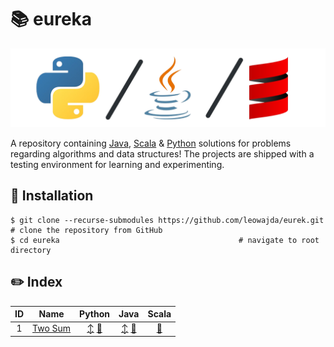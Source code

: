 # :books: eureka

![banner](banner.png "eureka")

A repository containing [Java](https://www.java.com/en/), [Scala](https://scala-lang.org/) & [Python](https://www.python.org/) solutions for problems regarding algorithms and data structures! 
The projects are shipped with a testing environment for learning and experimenting.

## :pushpin: Installation

```shell
$ git clone --recurse-submodules https://github.com/leowajda/eurek.git # clone the repository from GitHub
$ cd eureka                                        # navigate to root directory 
```

## :pencil2: Index

| ID  |                       Name                        |                                                                                                          Python                                                                                                           |                                                                                                                      Java                                                                                                                      |                                                              Scala                                                              |
|:---:|:-------------------------------------------------:|:-------------------------------------------------------------------------------------------------------------------------------------------------------------------------------------------------------------------------:|:----------------------------------------------------------------------------------------------------------------------------------------------------------------------------------------------------------------------------------------------:|:-------------------------------------------------------------------------------------------------------------------------------:|
|  1  | [Two Sum](https://leetcode.com/problems/two-sum/) | [:arrow_up_down:](https://github.com/leowajda/eureka-python/blob/master/src/array/iterative/lc_0001.py) [:arrows_counterclockwise:](https://github.com/leowajda/eureka-python/blob/master/src/array/recursive/lc_0001.py) | [:arrow_up_down:](https://github.com/leowajda/eureka-java/blob/master/src/main/java/array/iterative/LC_0001.java) [:arrows_counterclockwise:](https://github.com/leowajda/eureka-java/blob/master/src/main/java/array/recursive/LC_0001.java)  | [:arrows_counterclockwise:](https://github.com/leowajda/eureka-scala/blob/master/src/main/scala/array/recursive/LC_0001.scala)  |**
